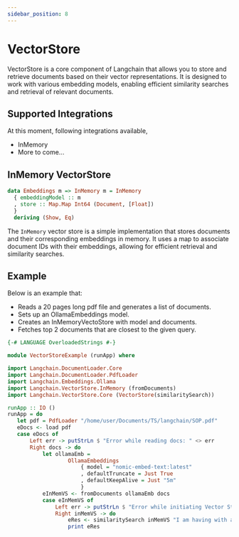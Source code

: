 ```yaml
---
sidebar_position: 8
---
```


# VectorStore

VectorStore is a core component of Langchain that allows you to store and retrieve documents based on their vector representations. It is designed to work with various embedding models, enabling efficient similarity searches and retrieval of relevant documents.

## Supported Integrations
At this moment, following integrations available,

- InMemory
- More to come...

## InMemory VectorStore

```haskell
data Embeddings m => InMemory m = InMemory
  { embeddingModel :: m
  , store :: Map.Map Int64 (Document, [Float])
  }
  deriving (Show, Eq)
```

The `InMemory` vector store is a simple implementation that stores documents and their corresponding embeddings in memory. It uses a map to associate document IDs with their embeddings, allowing for efficient retrieval and similarity searches.

## Example 

Below is an example that:
 - Reads a 20 pages long pdf file and generates a list of documents.
 - Sets up an OllamaEmbeddings model.
 - Creates an InMemoryVectoStore with model and documents.
 - Fetches top 2 documents that are closest to the given query.

 ```haskell
 {-# LANGUAGE OverloadedStrings #-}

module VectorStoreExample (runApp) where

import Langchain.DocumentLoader.Core
import Langchain.DocumentLoader.PdfLoader
import Langchain.Embeddings.Ollama
import Langchain.VectorStore.InMemory (fromDocuments)
import Langchain.VectorStore.Core (VectorStore(similaritySearch))

runApp :: IO ()
runApp = do
    let pdf = PdfLoader "/home/user/Documents/TS/langchain/SOP.pdf"
    eDocs <- load pdf
    case eDocs of
        Left err -> putStrLn $ "Error while reading docs: " <> err
        Right docs -> do
            let ollamaEmb =
                    OllamaEmbeddings
                        { model = "nomic-embed-text:latest"
                        , defaultTruncate = Just True
                        , defaultKeepAlive = Just "5m"
                        }
            eInMemVS <- fromDocuments ollamaEmb docs
            case eInMemVS of
                Left err -> putStrLn $ "Error while initiating Vector Store: " <> err
                Right inMemVS -> do
                    eRes <- similaritySearch inMemVS "I am having with accessing the vendor portal. I have been unable to log in to my account." 2
                    print eRes
 ```
